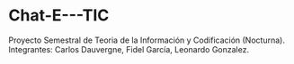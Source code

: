 # Chat-E---TIC
Proyecto Semestral de Teoria de la Información y Codificación (Nocturna). Integrantes: Carlos Dauvergne, Fidel García, Leonardo Gonzalez.
